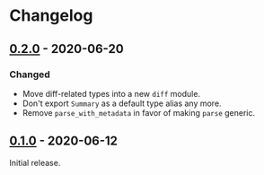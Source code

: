 # Changelog

## [0.2.0] - 2020-06-20

### Changed

- Move diff-related types into a new `diff` module.
- Don't export `Summary` as a default type alias any more.
- Remove `parse_with_metadata` in favor of making `parse` generic.

## [0.1.0] - 2020-06-12

Initial release.

[0.2.0]: https://github.com/facebookincubator/cargo-guppy/releases/tag/guppy-summaries-0.2.0
[0.1.0]: https://github.com/facebookincubator/cargo-guppy/releases/tag/guppy-summaries-0.1.0
